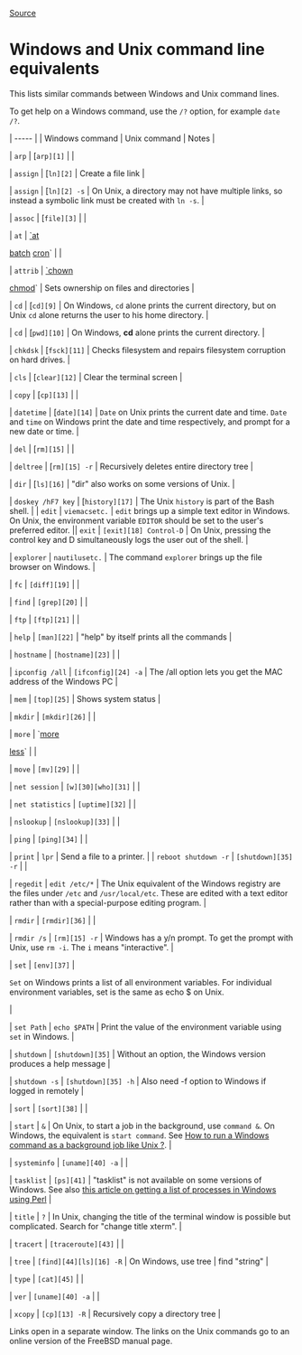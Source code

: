 
[Source](https://www.lemoda.net/windows/windows2unix/windows2unix.html "Permalink to Windows and Unix command line equivalents")

# Windows and Unix command line equivalents

This lists similar commands between Windows and Unix command lines.

To get help on a Windows command, use the `/?` option, for example `date /?`.

| ----- |
| Windows command |  Unix command |  Notes |

| `arp` |  [`arp][1]` |   |

| `assign` |  [`ln][2]` |  Create a file link |

| `assign` |  [`ln][2] -s` |  On Unix, a directory may not have multiple links, so instead a symbolic link must be created with `ln -s`. |

| `assoc` |  [`file][3]` |   |

| `at` |  [`at][4]

[batch][5] [cron][6]` |   |

| `attrib` |  [`chown][7]

[chmod][8]` |  Sets ownership on files and directories |

| `cd` |  [`cd][9]` |  On Windows, `cd` alone prints the current directory, but on Unix `cd` alone returns the user to his home directory. |

| `cd` |  [`pwd][10]` |  On Windows, **cd** alone prints the current directory. |

| `chkdsk` |  [`fsck][11]` |  Checks filesystem and repairs filesystem corruption on hard drives. |

| `cls` |  [`clear][12]` |  Clear the terminal screen |

| `copy` |  [`cp][13]` |   |

| `datetime` |  [`date][14]` |  `Date` on Unix prints the current date and time. `Date` and `time` on Windows print the date and time respectively, and prompt for a new date or time. |

| `del` |  [`rm][15]` |   |

| `deltree` |  [`rm][15] -r` |  Recursively deletes entire directory tree |

| `dir` |  [`ls][16]` |  "dir" also works on some versions of Unix. |

| `doskey /hF7 key` |  [`history][17]` |  The Unix `history` is part of the Bash shell. |
| `edit` |  `viemacsetc.` |
`edit` brings up a simple text editor in Windows. On Unix, the environment variable `EDITOR` should be set to the user's preferred editor. || 
`exit` |  `[exit][18] Control-D` |  On Unix, pressing the control key and D simultaneously logs the user out of the shell. |

| `explorer` |  `nautilusetc.` |  The command `explorer` brings up the file browser on Windows. |

| `fc` |  `[diff][19]` |   |

| `find` |  `[grep][20]` |   |

| `ftp` |  `[ftp][21]` |   |

| `help` |  `[man][22]` |  "help" by itself prints all the commands |

| `hostname` |  `[hostname][23]` |   |

| `ipconfig /all` |  `[ifconfig][24] -a` |  The /all option lets you get the MAC address of the Windows PC |

| `mem` |  `[top][25]` |  Shows system status |

| `mkdir` |  `[mkdir][26]` |   |

| `more` |  `[more][27]

[less][28]` |   |

| `move` |  `[mv][29]` |   |

| `net session` |  `[w][30][who][31]` |   |

| `net statistics` |  `[uptime][32]` |   |

| `nslookup` |  `[nslookup][33]` |   |

| `ping` |  `[ping][34]` |   |

| `print` |  `lpr` |  Send a file to a printer. |
| `reboot shutdown -r` |  `[shutdown][35] -r` |   |

| `regedit` |  `edit /etc/*` |  The Unix equivalent of the Windows registry are the files under `/etc` and `/usr/local/etc`. These are edited with a text editor rather than with a special-purpose editing program. |

| `rmdir` |  `[rmdir][36]` |   |

| `rmdir /s` |  `[rm][15] -r` |  Windows has a y/n prompt. To get the prompt with Unix, use `rm -i`. The `i` means "interactive". |

| `set` |  `[env][37]` |

`Set` on Windows prints a list of all environment variables. For individual environment variables, set  is the same as echo $ on Unix.

 |

| `set Path` |  `echo $PATH` |  Print the value of the environment variable using `set` in Windows. |

| `shutdown` |  `[shutdown][35]` |  Without an option, the Windows version produces a help message |

| `shutdown -s` |  `[shutdown][35] -h` |  Also need -f option to Windows if logged in remotely |

| `sort` |  `[sort][38]` |   |

| `start` |  `&` |  On Unix, to start a job in the background, use `command &`. On Windows, the equivalent is `start command`. See [How to run a Windows command as a background job like Unix ?][39]. |

| `systeminfo` |  `[uname][40] -a` |   |

| `tasklist` |  `[ps][41]` |  "tasklist" is not available on some versions of Windows. See also [this article on getting a list of processes in Windows using Perl][42] |

| `title` |  `?` |  In Unix, changing the title of the terminal window is possible but complicated. Search for "change title xterm". |

| `tracert` |  `[traceroute][43]` |   |

| `tree` |  `[find][44][ls][16] -R` |  On Windows, use tree | find "string" |

| `type` |  `[cat][45]` |   |

| `ver` |  `[uname][40] -a` |   |

| `xcopy` |  `[cp][13] -R` |  Recursively copy a directory tree |

Links open in a separate window. The links on the Unix commands go to an online version of the FreeBSD manual page.

[1]: http://nxmnpg.lemoda.net/1/arp

[2]: http://nxmnpg.lemoda.net/1/ln

[3]: http://nxmnpg.lemoda.net/1/file

[4]: http://nxmnpg.lemoda.net/1/at

[5]: http://nxmnpg.lemoda.net/1/batch

[6]: http://nxmnpg.lemoda.net/1/cron

[7]: http://nxmnpg.lemoda.net/1/chown

[8]: http://nxmnpg.lemoda.net/1/chmod

[9]: http://nxmnpg.lemoda.net/1/cd

[10]: http://nxmnpg.lemoda.net/1/pwd

[11]: http://nxmnpg.lemoda.net/1/fsck

[12]: http://nxmnpg.lemoda.net/1/clear

[13]: http://nxmnpg.lemoda.net/1/cp

[14]: http://nxmnpg.lemoda.net/1/date

[15]: http://nxmnpg.lemoda.net/1/rm

[16]: http://nxmnpg.lemoda.net/1/ls

[17]: http://nxmnpg.lemoda.net/1/history

[18]: http://nxmnpg.lemoda.net/1/exit

[19]: http://nxmnpg.lemoda.net/1/diff

[20]: http://nxmnpg.lemoda.net/1/grep

[21]: http://nxmnpg.lemoda.net/1/ftp

[22]: http://nxmnpg.lemoda.net/1/man

[23]: http://nxmnpg.lemoda.net/1/hostname

[24]: http://nxmnpg.lemoda.net/1/ifconfig

[25]: http://nxmnpg.lemoda.net/1/top

[26]: http://nxmnpg.lemoda.net/1/mkdir

[27]: http://nxmnpg.lemoda.net/1/more

[28]: http://nxmnpg.lemoda.net/1/less

[29]: http://nxmnpg.lemoda.net/1/mv

[30]: http://nxmnpg.lemoda.net/1/w

[31]: http://nxmnpg.lemoda.net/1/who

[32]: http://nxmnpg.lemoda.net/1/uptime

[33]: http://nxmnpg.lemoda.net/1/nslookup

[34]: http://nxmnpg.lemoda.net/1/ping

[35]: http://nxmnpg.lemoda.net/1/shutdown

[36]: http://nxmnpg.lemoda.net/1/rmdir

[37]: http://nxmnpg.lemoda.net/1/env

[38]: http://nxmnpg.lemoda.net/1/sort

[39]: http://www.tomshardware.com/forum/34598-45-windows-command-background-unix

[40]: http://nxmnpg.lemoda.net/1/uname

[41]: http://nxmnpg.lemoda.net/1/ps

[42]: https://www.lemoda.net/perl/win-ps-list/win-ps-list.html

[43]: http://nxmnpg.lemoda.net/1/traceroute

[44]: http://nxmnpg.lemoda.net/1/find

[45]: http://nxmnpg.lemoda.net/1/cat
